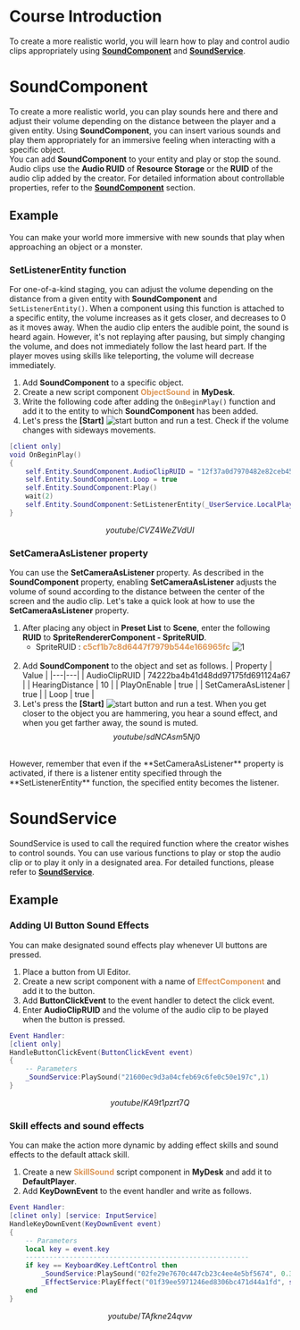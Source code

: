 # Course Introduction
To create a more realistic world, you will learn how to play and control audio clips appropriately using [**SoundComponent**](/apiReference/Components/SoundComponent{"target":"_self"}) and [**SoundService**](/apiReference/Services/SoundService{"target":"_self"}).

# SoundComponent
To create a more realistic world, you can play sounds here and there and adjust their volume depending on the distance between the player and a given entity. Using **SoundComponent**, you can insert various sounds and play them appropriately for an immersive feeling when interacting with a specific object.
<br>
You can add **SoundComponent** to your entity and play or stop the sound. Audio clips use the **Audio RUID** of **Resource Storage** or the **RUID** of the audio clip added by the creator.
For detailed information about controllable properties, refer to the [**SoundComponent**](/apiReference/Components/SoundComponent{"target":"_self"}) section.

## Example
You can make your world more immersive with new sounds that play when approaching an object or a monster.

### SetListenerEntity function
For one-of-a-kind staging, you can adjust the volume depending on the distance from a given entity with **SoundComponent** and `SetListenerEntity()`.
When a component using this function is attached to a specific entity, the volume increases as it gets closer, and decreases to 0 as it moves away. When the audio clip enters the audible point, the sound is heard again. However, it's not replaying after pausing, but simply changing the volume, and does not immediately follow the last heard part. If the player moves using skills like teleporting, the volume will decrease immediately.
<br>
1. Add **SoundComponent** to a specific object.
2. Create a new script component <span style="color: #dc9656">**ObjectSound**</span> in **MyDesk**.
3. Write the following code after adding the `OnBeginPlay()` function and add it to the entity to which **SoundComponent** has been added.
4. Let's press the **[Start]** ![start](https://mod-file.dn.nexoncdn.co.kr/storage/icons/tool/icon_play.png "start") button and run a test. Check if the volume changes with sideways movements.
```lua
[client only]
void OnBeginPlay()
{
    self.Entity.SoundComponent.AudioClipRUID = "12f37a0d7970482e82ceb45718f92674"
    self.Entity.SoundComponent.Loop = true
    self.Entity.SoundComponent:Play()
    wait(2)
    self.Entity.SoundComponent:SetListenerEntity(_UserService.LocalPlayer)
}
```

$$youtube
/CVZ4WeZVdUI
$$

### SetCameraAsListener property
You can use the **SetCameraAsListener** property. As described in the **SoundComponent** property, enabling **SetCameraAsListener** adjusts the volume of sound according to the distance between the center of the screen and the audio clip.
Let's take a quick look at how to use the **SetCameraAsListener** property.
<br>
1. After placing any object in **Preset List** to **Scene**, enter the following **RUID** to **SpriteRendererComponent - SpriteRUID**.
    * SpriteRUID : <span style="color: #dc9656">**c5cf1b7c8d6447f7979b544e166965fc**</span>
    ![1](https://mod-file.dn.nexoncdn.co.kr/bbs/167333830964936922246ca3c4abb9779d0b72e0eb37d.png "1")
    <br>
2. Add **SoundComponent** to the object and set as follows.
    | Property | Value |
    |---|---|
    | AudioClipRUID | 74222ba4b41d48dd97175fd691124a67 |
    | HearingDistance | 10 |
    | PlayOnEnable | true |
    | SetCameraAsListener | true |
    | Loop | true |
    <br>
3. Let's press the **[Start]** ![start](https://mod-file.dn.nexoncdn.co.kr/storage/icons/tool/icon_play.png "start") button and run a test. When you get closer to the object you are hammering, you hear a sound effect, and when you get farther away, the sound is muted.
$$youtube
/sdNCAsm5Nj0
$$
<br>
However, remember that even if the **SetCameraAsListener** property is activated, if there is a listener entity specified through the **SetListenerEntity** function, the specified entity becomes the listener.


# SoundService
SoundService is used to call the required function where the creator wishes to control sounds. You can use various functions to play or stop the audio clip or to play it only in a designated area. For detailed functions, please refer to [**SoundService**](/apiReference?postId=316{"target":"_self"}).

## Example
### Adding UI Button Sound Effects
You can make designated sound effects play whenever UI buttons are pressed.

1. Place a button from UI Editor.
2. Create a new script component with a name of <span style="color: #dc9656">**EffectComponent**</span> and add it to the button.
3. Add **ButtonClickEvent** to the event handler to detect the click event. 
4. Enter **AudioClipRUID** and the volume of the audio clip to be played when the button is pressed.

```lua
Event Handler:
[client only]
HandleButtonClickEvent(ButtonClickEvent event) 
{
    -- Parameters
    _SoundService:PlaySound("21600ec9d3a04cfeb69c6fe0c50e197c",1)
}
```

$$youtube
/KA9t1pzrt7Q
$$
### Skill effects and sound effects
You can make the action more dynamic by adding effect skills and sound effects to the default attack skill.

1. Create a new <span style="color: #dc9656">**SkillSound**</span> script component in **MyDesk** and add it to **DefaultPlayer**.
2. Add **KeyDownEvent** to the event handler and write as follows.
```lua
Event Handler:
[clinet only] [service: InputService]
HandleKeyDownEvent(KeyDownEvent event)
{
    -- Parameters
    local key = event.key
    --------------------------------------------------------
    if key == KeyboardKey.LeftControl then
        _SoundService:PlaySound("02fe29e7670c447cb23c4ee4e5bf5674", 0.3)
        _EffectService:PlayEffect("01f39ee5971246ed8306bc471d44a1fd", self.Entity, self.Entity.TransformComponent.Position, 0, Vector3(1,1,1), false)
    end
}
```

$$youtube
/TAfkne24qvw
$$
